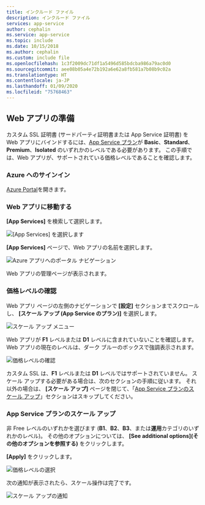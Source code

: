```yaml
---
title: インクルード ファイル
description: インクルード ファイル
services: app-service
author: cephalin
ms.service: app-service
ms.topic: include
ms.date: 10/15/2018
ms.author: cephalin
ms.custom: include file
ms.openlocfilehash: 1c3f2009dc71df1a5496d585bdcba986a79ac0d0
ms.sourcegitcommit: aee08b05a4e72b192a6e62a8fb581a7b08b9c02a
ms.translationtype: HT
ms.contentlocale: ja-JP
ms.lasthandoff: 01/09/2020
ms.locfileid: "75768463"
---
```

## <a name="prepare-your-web-app"></a>Web アプリの準備

カスタム SSL 証明書 (サードパーティ証明書または App Service 証明書) を Web アプリにバインドするには、[App Service プラン](https://azure.microsoft.com/pricing/details/app-service/)が **Basic**、**Standard**、**Premium**、**Isolated** のいずれかのレベルである必要があります。 この手順では、Web アプリが、サポートされている価格レベルであることを確認します。

### <a name="sign-in-to-azure"></a>Azure へのサインイン

[Azure Portal](https://portal.azure.com)を開きます。

### <a name="navigate-to-your-web-app"></a>Web アプリに移動する

**[App Services]** を検索して選択します。

![[App Services] を選択します](./media/app-service-ssl-prepare-app/app-services.png)

**[App Services]** ページで、Web アプリの名前を選択します。

![Azure アプリへのポータル ナビゲーション](./media/app-service-ssl-prepare-app/select-app.png)

Web アプリの管理ページが表示されます。  

### <a name="check-the-pricing-tier"></a>価格レベルの確認

Web アプリ ページの左側のナビゲーションで **[設定]** セクションまでスクロールし、 **[スケール アップ (App Service のプラン)]** を選択します。

![スケール アップ メニュー](./media/app-service-ssl-prepare-app/scale-up-menu.png)

Web アプリが **F1** レベルまたは **D1** レベルに含まれていないことを確認します。 Web アプリの現在のレベルは、ダーク ブルーのボックスで強調表示されます。

![価格レベルの確認](./media/app-service-ssl-prepare-app/check-pricing-tier.png)

カスタム SSL は、**F1** レベルまたは **D1** レベルではサポートされていません。 スケール アップする必要がある場合は、次のセクションの手順に従います。 それ以外の場合は、 **[スケール アップ]** ページを閉じて、「[App Service プランのスケール アップ](#scale-up-your-app-service-plan)」セクションはスキップしてください。

### <a name="scale-up-your-app-service-plan"></a>App Service プランのスケール アップ

非 Free レベルのいずれかを選びます (**B1**、**B2**、**B3**、または**運用**カテゴリのいずれかのレベル)。 その他のオプションについては、 **[See additional options]\(その他のオプションを参照する\)** をクリックします。

**[Apply]** をクリックします。

![価格レベルの選択](./media/app-service-ssl-prepare-app/choose-pricing-tier.png)

次の通知が表示されたら、スケール操作は完了です。

![スケール アップの通知](./media/app-service-ssl-prepare-app/scale-notification.png)

